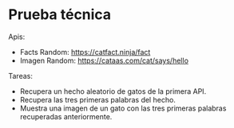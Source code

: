 
# Prueba técnica


Apis:

- Facts Random: https://catfact.ninja/fact
- Imagen Random: https://cataas.com/cat/says/hello

Tareas:

- Recupera un hecho aleatorio de gatos de la primera API.
- Recupera las tres primeras palabras del hecho.
- Muestra una imagen de un gato con las tres primeras palabras recuperadas anteriormente.
